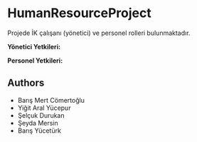 # HumanResourceProject

Projede İK çalışanı (yönetici) ve personel rolleri bulunmaktadır.

<b> Yönetici Yetkileri: </b> 


<b> Personel Yetkileri: </b>


## Authors
* Barış Mert Cömertoğlu 
* Yiğit Aral Yücepur 
* Şelçuk Durukan 
* Şeyda Mersin 
* Barış Yücetürk 
